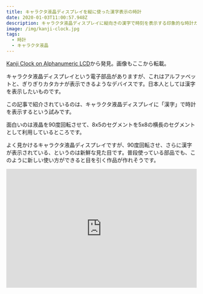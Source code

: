 ```yaml
---
title: キャラクタ液晶ディスプレイを縦に使った漢字表示の時計
date: 2020-01-03T11:00:57.948Z
description: キャラクタ液晶ディスプレイに縦向きの漢字で時刻を表示する印象的な時計ガジェットの作例を紹介します。
image: /img/kanji-clock.jpg
tags:
  - 時計
  - キャラクタ液晶
---
```

[Kanji Clock on Alphanumeric LCD](https://hackaday.io/project/12207-kanji-clock-on-alphanumeric-lcd)から発見。画像もここから転載。

キャラクタ液晶ディスプレイという電子部品がありますが、これはアルファベットと、ぎりぎりカタカナが表示できるようなデバイスです。日本人としては漢字を表示したいものです。

この記事で紹介されているのは、キャラクタ液晶ディスプレイに「漢字」で時計を表示するという試みです。

面白いのは液晶を90度回転させて、8x5のセグメントを5x8の横長のセグメントとして利用しているところです。

よく見かけるキャラクタ液晶ディスプレイですが、90度回転させ、さらに漢字が表示されている、というのは新鮮な見た目です。普段使っている部品でも、このように新しい使い方ができると目を引く作品が作れそうです。

<iframe width="100%" height="315" src="https://www.youtube.com/embed/gAVzzv1qlT8" frameborder="0" allow="accelerometer; autoplay; clipboard-write; encrypted-media; gyroscope; picture-in-picture" allowfullscreen></iframe>


